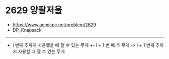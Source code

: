 # 2629 양팔저울

- https://www.acmicpc.net/problem/2629
- DP, Knapsack
---
- i 번째 추까지 사용했을 때 잴 수 있는 무게 +- i + 1 번 째 추 무게 -> i + 1 번째 추까지 사용할 때 잴 수 있는 무게